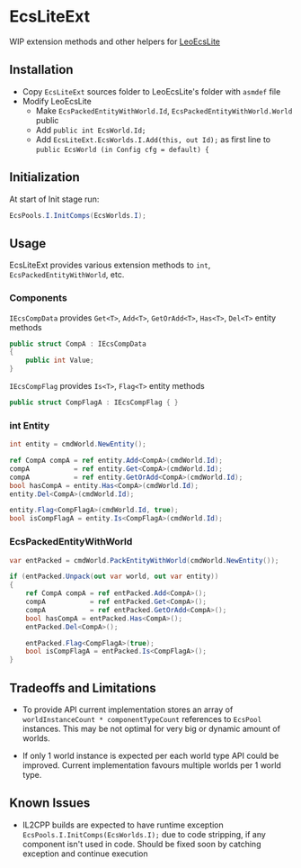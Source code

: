 # EcsLiteExt
WIP extension methods and other helpers for [LeoEcsLite](https://github.com/Leopotam/ecslite)

## Installation
  - Copy `EcsLiteExt` sources folder to LeoEcsLite's folder with `asmdef` file
  - Modify LeoEcsLite
    - Make `EcsPackedEntityWithWorld.Id`, `EcsPackedEntityWithWorld.World` public
    - Add `public int EcsWorld.Id;`
    - Add `EcsLiteExt.EcsWorlds.I.Add(this, out Id);` as first line to `public EcsWorld (in Config cfg = default) {`

## Initialization

At start of Init stage run:

```csharp
EcsPools.I.InitComps(EcsWorlds.I);
```

## Usage
EcsLiteExt provides various extension methods to `int`, `EcsPackedEntityWithWorld`, etc.

### Components
`IEcsCompData` provides `Get<T>`, `Add<T>`, `GetOrAdd<T>`, `Has<T>`, `Del<T>` entity methods
```csharp
public struct CompA : IEcsCompData
{
    public int Value;
}
```

`IEcsCompFlag` provides `Is<T>`, `Flag<T>` entity methods
```csharp
public struct CompFlagA : IEcsCompFlag { }
```

### int Entity
```csharp
int entity = cmdWorld.NewEntity();

ref CompA compA = ref entity.Add<CompA>(cmdWorld.Id);
compA           = ref entity.Get<CompA>(cmdWorld.Id);
compA           = ref entity.GetOrAdd<CompA>(cmdWorld.Id);
bool hasCompA = entity.Has<CompA>(cmdWorld.Id);
entity.Del<CompA>(cmdWorld.Id);

entity.Flag<CompFlagA>(cmdWorld.Id, true);
bool isCompFlagA = entity.Is<CompFlagA>(cmdWorld.Id);
```

### EcsPackedEntityWithWorld
```csharp
var entPacked = cmdWorld.PackEntityWithWorld(cmdWorld.NewEntity());

if (entPacked.Unpack(out var world, out var entity))
{
    ref CompA compA = ref entPacked.Add<CompA>();
    compA           = ref entPacked.Get<CompA>();
    compA           = ref entPacked.GetOrAdd<CompA>();
    bool hasCompA = entPacked.Has<CompA>();
    entPacked.Del<CompA>();

    entPacked.Flag<CompFlagA>(true);
    bool isCompFlagA = entPacked.Is<CompFlagA>();
}
```

## Tradeoffs and Limitations
  - To provide API current implementation stores an array of `worldInstanceCount * componentTypeCount` references to `EcsPool` instances. This may be not optimal for very big or dynamic amount of worlds.

  - If only 1 world instance is expected per each world type API could be improved. Current implementation favours multiple worlds per 1 world type.

## Known Issues
  - IL2CPP builds are expected to have runtime exception `EcsPools.I.InitComps(EcsWorlds.I);` due to code stripping, if any component isn't used in code. Should be fixed soon by catching exception and continue execution